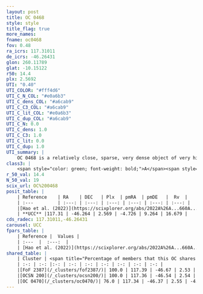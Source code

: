 ```yaml
---
layout: post
title: OC 0468
style: style
title_flag: true
more_names: 
fname: oc0468
fov: 0.48
ra_icrs: 117.31011
de_icrs: -46.26431
glon: 260.11789
glat: -10.15122
r50: 14.4
plx: 2.5692
UTI: "0.40"
UTI_COLOR: "#fff4d6"
UTI_C_N_COL: "#e0a6b3"
UTI_C_dens_COL: "#a6cab9"
UTI_C_C3_COL: "#a6cab9"
UTI_C_lit_COL: "#e0a6b3"
UTI_C_dup_COL: "#a6cab9"
UTI_C_N: 0.0
UTI_C_dens: 1.0
UTI_C_C3: 1.0
UTI_C_lit: 0.0
UTI_C_dup: 1.0
UTI_summary: |
    OC 0468 is a relatively close, sparse, very dense object of very high C3 quality. It was recently reported in the literature.<br><br>This object shares a large percentage of members with at least one entry reported in the same catalogue.<br><br><span style="color: #99180f; font-weight: bold;">Warning: </span>contains less than 25 stars with <i>P>0.5</i> estimated.
class3: |
    <span style="color: green; font-weight: bold;">A</span><span style="color: green; font-weight: bold;">A</span>
r_50_val: 14.4
N_50_val: 19
scix_url: OC%200468
posit_table: |
    | Reference    | RA    | DEC   | Plx  | pmRA  | pmDE   |  Rv  |
    | :---         | :---: | :---: | :---: | :---: | :---: | :---: |
    |[Hao et al. (2022)](https://scixplorer.org/abs/2022A%26A...660A...4H) | 117.12 | -46.129 | 2.619 | -4.707 | 9.335 | -- |
    | **UCC** |117.31 | -46.264 | 2.569 | -4.726 | 9.264 | 16.679 | 
cds_radec: 117.31011,-46.26431
carousel: UCC
fpars_table: |
    | Reference |  Values |
    | :---  |  :---:  |
    | [Hao et al. (2022)](https://scixplorer.org/abs/2022A%26A...660A...4H) | `AG=2.06, age=6.9, Z=0.016` |
shared_table: |
    | Cluster | <span title="Percentage of members that this OC shares with the ones listed">%</span>   | RA   | DEC   | Plx   | pmRA  | pmDE  | Rv | UTI |
    | :-: | :-: |:-: | :-: | :-: | :-: | :-: | :-: | :-: |
    |[FoF 2387](/_clusters/fof2387/)| 100.0 | 117.39 | -46.67 | 2.53 | -4.71 | 8.96 | 17.63 |0.52 |
    |[OCSN 200](/_clusters/ocsn200/)| 100.0 | 117.36 | -46.54 | 2.54 | -4.69 | 9.01 | 17.63 |0.04 |
    |[OC 0470](/_clusters/oc0470/)| 76.0 | 117.34 | -46.37 | 2.55 | -4.71 | 9.06 | 17.63 |0.71 |
---
```

